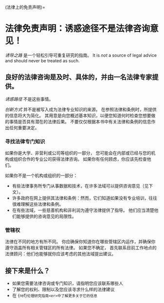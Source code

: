(法律上的免责声明)=
# 法律免责声明：诱惑途径不是法律咨询意见！

_诱导之路_ 是一个轻松引导可重复研究的指南。 It is *not* a source of legal advice and should never be treated as such.

## 良好的法律咨询是及时、具体的，并由一名法律专家提供。

_诱惑路径_ 不是这些事情。

_创新方式_ 并不是被写入成为法律专业知识的来源。 在参照法律和条例时，所提供的信息将大为简化。 其用意是向您概述基本知识，以便您知道何时检查您想要做的事情是否具有潜在的法律后果。 不要仅仅根据本书中有关法律和条例的信息作出任何重要决定。

### 寻找法律专门知识

如果你是大学、非营利或公司等组织的一部分， 您可能会在内部或已经与您的机构或组织合作的专业公司获得法律咨询。 如果你有任何顾虑，你应该先检查他们。

如果你不是一个机构或组织的一部分：
- 有些法律事务所专门从事数据和技术，在许多法域可以提供咨询意见（见下文）。
- 许多政府在网上提供其法律和条例：然而，它们知道如果没有专业培训，往往很难理解这些法律和条例。
- 在有些法域，一些慈善机构和非利润为遵守法律提供了指导。 他们应当清楚他们能够提供的咨询意见的局限性。

### 管辖权

法律在不同的地方有所不同。 你应确保你知道你在哪些管辖区内运作，并确保你遵守涵盖所有相关管辖区的所有法律。 如果您不确定， 首先联系目前工作地点的法律顾问：他们也能够就你应该考虑的其他法域提出建议。

## 接下来是什么？

- 如果您需要法律咨询或专门知识，请指明您应该联系哪些人
- 了解您的权利、限制以及您应该寻求什么样的法律建议
- 在 {ref}`伦理研究指南<er>中了解更多关于它的信息`
